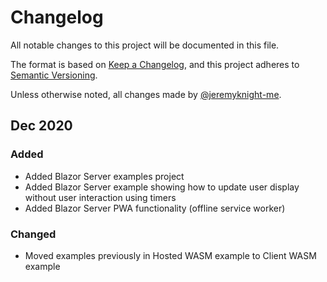 # Changelog

All notable changes to this project will be documented in this file.

The format is based on [Keep a Changelog](https://keepachangelog.com/),
and this project adheres to [Semantic Versioning](https://semver.org/spec/v2.0.0.html).

Unless otherwise noted, all changes made by [@jeremyknight-me](https://github.com/jeremyknight-me).

## Dec 2020

### Added

- Added Blazor Server examples project
- Added Blazor Server example showing how to update user display without user interaction using timers
- Added Blazor Server PWA functionality (offline service worker)

### Changed

- Moved examples previously in Hosted WASM example to Client WASM example
